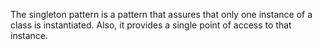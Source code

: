 The singleton pattern is a pattern that assures that only one instance of a class is instantiated. Also, it provides a single point of access to that instance. 